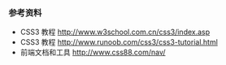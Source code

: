 ### 参考资料

- CSS3 教程 http://www.w3school.com.cn/css3/index.asp
- CSS3 教程 http://www.runoob.com/css3/css3-tutorial.html
- 前端文档和工具 http://www.css88.com/nav/
